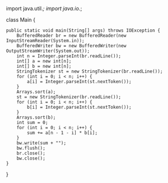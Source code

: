 import java.util.*;
import java.io.*;

class Main {

    public static void main(String[] args) throws IOException {
        BufferedReader br = new BufferedReader(new InputStreamReader(System.in));
        BufferedWriter bw = new BufferedWriter(new OutputStreamWriter(System.out));
        int n = Integer.parseInt(br.readLine());
        int[] a = new int[n];
        int[] b = new int[n];
        StringTokenizer st = new StringTokenizer(br.readLine());
        for (int i = 0; i < n; i++) {
            a[i] = Integer.parseInt(st.nextToken());
        }
        Arrays.sort(a);
        st = new StringTokenizer(br.readLine());
        for (int i = 0; i < n; i++) {
            b[i] = Integer.parseInt(st.nextToken());
        }
        Arrays.sort(b);
        int sum = 0;
        for (int i = 0; i < n; i++) {
            sum += a[n - 1 - i] * b[i];
        }
        bw.write(sum + "");
        bw.flush();
        br.close();
        bw.close();
    }
}